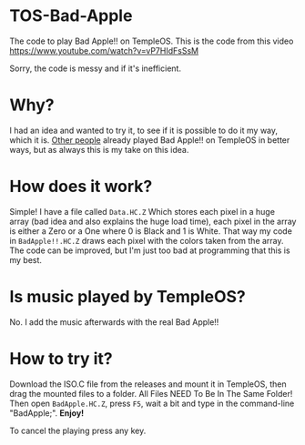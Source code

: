 # TOS-Bad-Apple
The code to play Bad Apple!! on TempleOS. This is the code from this video https://www.youtube.com/watch?v=vP7HIdFsSsM

Sorry, the code is messy and if it's inefficient.

# Why?
I had an idea and wanted to try it, to see if it is possible to do it my way, which it is. [Other people](https://archive.org/details/UCiHz7aSA2zdYsdhCMHH8JJQ_2019/20191211+-+iMRp2O9zBPw+-+Touhou+-+Bad+Apple!!+on+TempleOS/20191211+-+iMRp2O9zBPw+-+Touhou+-+Bad+Apple!!+on+TempleOS.mkv) already played Bad Apple!! on TempleOS in better ways, but as always this is my take on this idea.

# How does it work?
Simple! I have a file called `Data.HC.Z` Which stores each pixel in a huge array (bad idea and also explains the huge load time), each pixel in the array is either a Zero or a One where 0 is Black and 1 is White. That way my code in `BadApple!!.HC.Z` draws each pixel with the colors taken from the array. The code can be improved, but I'm just too bad at programming that this is my best.

# Is music played by TempleOS?
No. I add the music afterwards with the real Bad Apple!!

# How to try it?
Download the ISO.C file from the releases and mount it in TempleOS, then drag the mounted files to a folder. All Files NEED To Be In The Same Folder! Then open `BadApple.HC.Z`, press `F5`, wait a bit and type in the command-line "BadApple;". **Enjoy!**

To cancel the playing press any key.
